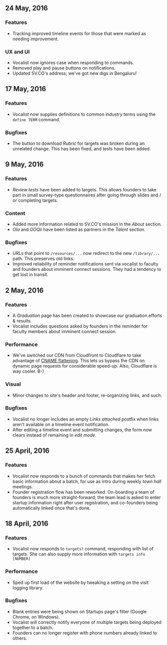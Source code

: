 ## 24 May, 2016

### Features

  - Tracking improved timeline events for those that were
    marked as needing improvement.

### UX and UI

  - Vocalist now ignores case when responding to commands.
  - Removed play and pause buttons on notifications.
  - Updated SV.CO's address; we've got new digs in Bengaluru!

## 17 May, 2016

### Features

  - Vocalist now supplies definitions to common industry terms
    using the `define TERM` command.

### Bugfixes

  - The button to download _Rubric_ for targets was broken
    during an unrelated change. This has been fixed, and tests
    have been added.

## 9 May, 2016

### Features

  - _Review tests_ have been added to targets. This allows
    founders to take part in small survey-type questionnaires
    after going through slides and / or completing targets.

### Content

  - Added more information related to SV.CO's mission in the
    _About_ section.
  - _Ola_ and _GOQii_ have been listed as partners in the
    _Talent_ section.

### Bugfixes

  - URLs that point to `/resources/...` now redirect to the
    new `/library/...` path. This preserves old links.
  - Improved reliability of reminder notifications sent via
    vocalist to faculty and founders about imminent connect
    sessions. They had a tendency to get lost in transit.

## 2 May, 2016

### Features

  - A _Graduation_ page has been created to showcase our
    graduation efforts & results.
  - Vocalist includes questions asked by founders in the
    reminder for faculty members about imminent connect session.

### Performance

  - We've switched our CDN from Cloudfront to Cloudflare to
    take advantage of [CNAME flattening](https://sv.co/tvyfw).
    This lets us bypass the CDN on dynamic page requests for
    considerable speed-up. Also, Cloudflare is way cooler. B-)

### Visual

  - Minor changes to site's header and footer, re-organizing
    links, and such.

### Bugfixes

  - Vocalist no longer includes an empty _Links attached_
    postfix when links aren't available on a timeline event
    notification.
  - After editing a timeline event and submitting changes,
    the form now clears instead of remaining in _edit mode_.

## 25 April, 2016

### Features

  - Vocalist now responds to a bunch of commands that makes her
    fetch basic information about a batch, for use as intro
    during weekly _town hall_ meetings.
  - Founder registration flow has been reworked. On-boarding a
    team of founders is much more straight-forward; the team
    lead is asked to enter startup information right after user
    registration, and co-founders being automatically linked
    once that's done.

## 18 April, 2016

### Features

  - Vocalist now responds to `targets?` command, responding with
    list of targets. She can also supply more information with
    `targets info [NUMBER]`

### Performance

  - Sped up first load of the website by tweaking a setting on
    the visit logging library.

### Bugfixes

  - Blank entries were being shown on Startups page's filter
    (Google Chrome, on Windows).
  - Vocalist will correctly notify everyone of multiple targets
    being deployed together to a batch.
  - Founders can no longer register with phone numbers already
    linked to others.
